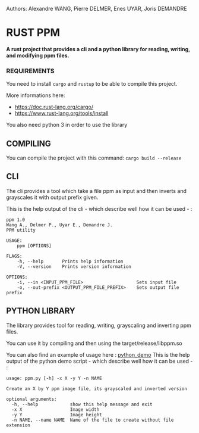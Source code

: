 Authors: Alexandre WANG, Pierre DELMER, Enes UYAR, Joris DEMANDRE
# RUST PPM
**A rust project that provides a cli and a python library for reading, writing, and modifying ppm files.**

### REQUIREMENTS
You need to install `cargo` and `rustup` to be able to compile this project. 

More informations here:
 - https://doc.rust-lang.org/cargo/
 - https://www.rust-lang.org/tools/install 
 
You also need python 3 in order to use the library
 
## COMPILING
You can compile the project with this command: `cargo build --release`

## CLI

The cli provides a tool which take a file ppm as input and then inverts and grayscales it with output prefix given.

This is the help output of the cli - which describe well how it can be used - :
```
ppm 1.0
Wang A., Delmer P., Uyar E., Demandre J.
PPM utility

USAGE:
    ppm [OPTIONS]

FLAGS:
    -h, --help       Prints help information
    -V, --version    Prints version information

OPTIONS:
    -i, --in <INPUT_PPM_FILE>                    Sets input file
    -o, --out-prefix <OUTPUT_PPM_FILE_PREFIX>    Sets output file prefix
```

## PYTHON LIBRARY

The library provides tool for reading, writing, grayscaling and inverting ppm files.

You can use it by compiling and then using the target/release/libppm.so

You can also find an example of usage here : [python_demo](https://github.com/demandre/rust-ppm/tree/master/python_demo)
This is the help output of the python demo script - which describe well how it can be used - :
```
usage: ppm.py [-h] -x X -y Y -n NAME

Create an X by Y ppm image file, its grayscaled and inverted version

optional arguments:
  -h, --help            show this help message and exit
  -x X                  Image width
  -y Y                  Image height
  -n NAME, --name NAME  Name of the file to create without file extension
```